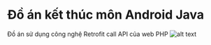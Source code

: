 # Đồ án kết thúc môn Android Java

Đồ án sử dụng công nghệ Retrofit call API của web PHP
![alt text]()
